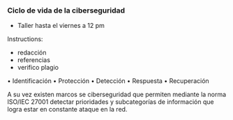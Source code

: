 ### Ciclo de vida de la ciberseguridad  

* Taller hasta el viernes a 12 pm

Instructions:

* redacción
* referencias
* verifico plagio 


• Identificación • Protección
• Detección
• Respuesta
• Recuperación

A su vez existen marcos se ciberseguridad que permiten mediante la norma ISO/IEC 27001 detectar prioridades y subcategorías de información que logra estar en constante ataque en la red.